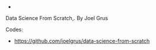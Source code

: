 *
Data Science From Scratch,. By Joel Grus

Codes:
  - https://github.com/joelgrus/data-science-from-scratch
